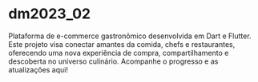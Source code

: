 # dm2023_02
Plataforma de e-commerce gastronômico desenvolvida em Dart e Flutter. Este projeto visa conectar amantes da comida, chefs e restaurantes, oferecendo uma nova experiência de compra, compartilhamento e descoberta no universo culinário. Acompanhe o progresso e as atualizações aqui!
